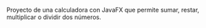 Proyecto de una calculadora con JavaFX que permite sumar, restar, multiplicar o dividir dos números.
